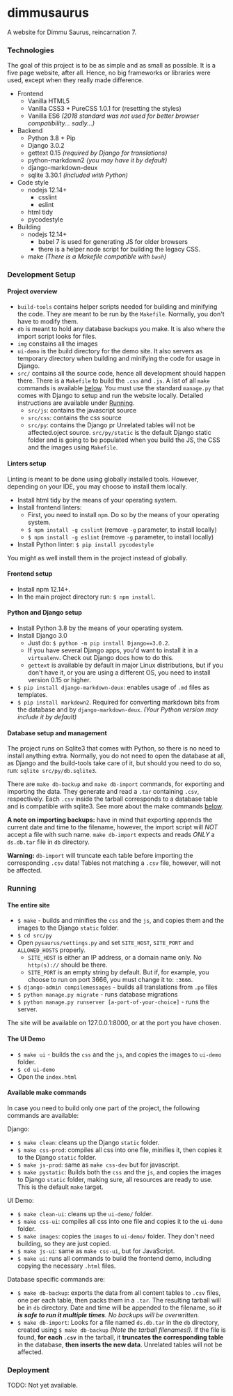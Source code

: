 # dimmusaurus
A website for Dimmu Saurus, reincarnation 7.

### Technologies
The goal of this project is to be as simple and as small as possible. It is a five page website, after all. Hence, no big frameworks or libraries were used, except when they really made difference.

* Frontend
  * Vanilla HTML5
  * Vanilla CSS3 + PureCSS 1.0.1 for (resetting the styles)
  * Vanilla ES6 _(2018 standard was not used for better browser compatibility... sadly...)_
* Backend
  * Python 3.8 + Pip
  * Django 3.0.2
  * gettext 0.15 _(required by Django for translations)_
  * python-markdown2 _(you may have it by default)_
  * django-markdown-deux
  * sqlite 3.30.1 _(included with Python)_
* Code style
  * nodejs 12.14+
    * csslint
    * eslint
  * html tidy
  * pycodestyle
* Building
  * nodejs 12.14+
    * babel 7 is used for generating JS for older browsers
    * there is a helper node script for building the legacy CSS.
  * make _(There is a Makefile compatible with `bash`)_

### Development Setup
#### Project overview
 * `build-tools` contains helper scripts needed for building and minifying the code. They are meant to be run by the `Makefile`. Normally, you don't have to modify them.
 * `db` is meant to hold any database backups you make. It is also where the import script looks for files.
 * `img` constains all the images
 * `ui-demo` is the build directory for the demo site. It also servers as temporary directory when building and minifying the code for usage in Django.
 * `src/` contains all the source code, hence all development should happen there. There is a `Makefile` to build the `.css` and `.js`. A list of all `make` commands is available [below](#available-make-commands). You must use the standard `manage.py` that comes with Django to setup and run the website locally. Detailed instructions are available under [Running](#running).
   * `src/js`: contains the javascript source
   * `src/css`: contains the css source
   * `src/py`: contains the Django pr Unrelated tables will not be affected.oject source. `src/py/static` is the default Django static folder and is going to be populated when you build the JS, the CSS and the images using `Makefile`.

#### Linters setup
Linting is meant to be done using globally installed tools. However, depending on your IDE, you may choose to install them locally.

* Install html tidy by the means of your operating system.
* Install frontend linters:
  * First, you need to install `npm`. Do so by the means of your operating system.
  * `$ npm install -g csslint` (remove `-g` parameter, to install locally)
  * `$ npm install -g eslint` (remove `-g` parameter, to install locally)
* Install Python linter: `$ pip install pycodestyle`

 You might as well install them in the project instead of globally.

#### Frontend setup
* Install npm 12.14+.
* In the main project directory run: `$ npm install`.

#### Python and Django setup
* Install Python 3.8 by the means of your operating system.
* Install Django 3.0
  * Just do: `$ python -m pip install Django==3.0.2`.
  * If you have several Django apps, you'd want to install it in a `virtualenv`. Check out Django docs how to do this.
  * `gettext` is available by default in major Linux distributions, but if you don't have it, or you are using a different OS, you need to install version 0.15 or higher.
* `$ pip install django-markdown-deux`: enables usage of `.md` files as templates.
* `$ pip install markdown2`. Required for converting markdown bits from the database and by `django-markdown-deux`. _(Your Python version may include it by default)_

#### Database setup and management
The project runs on Sqlite3 that comes with Python, so there is no need to install anything extra. Normally, you do not need to open the database at all, as Django and the build-tools take care of it, but should you need to do so, run: `sqlite src/py/db.sqlite3`.

There are `make db-backup` and `make db-import` commands, for exporting and importing the data. They generate and read a `.tar` containing `.csv`, respectively. Each `.csv` inside the tarball corresponds to a database table and is compatible with sqlite3. See more about the make commands [below](#available-make-commands).

**A note on importing backups:** have in mind that exporting appends the current date and time to the filename, however, the import script will _NOT_ accept a file with such name. `make db-import` expects and reads _ONLY_ a `ds.db.tar` file in `db` directory.

**Warning:** `db-import` will truncate each table before importing the corresponding `.csv` data! Tables not matching a `.csv` file, however, will not be affected.

### Running

#### The entire site
* `$ make` - builds and minifies the `css` and the `js`, and copies them and the images to the Django `static` folder.
* `$ cd src/py`
* Open `pysaurus/settings.py` and set `SITE_HOST`, `SITE_PORT` and `ALLOWED_HOSTS` properly. 
  * `SITE_HOST` is either an IP address, or a domain name only. No `http(s)://` should be there.
  * `SITE_PORT` is an empty string by default. But if, for example, you choose to run on port 3666, you must change it to: `:3666`.
* `$ django-admin compilemessages` - builds all translations from `.po` files
* `$ python manage.py migrate` - runs database migrations
* `$ python manage.py runserver [a-port-of-your-choice]` - runs the server.

The site will be available on 127.0.0.1:8000, or at the port you have chosen.

#### The UI Demo
* `$ make ui` - builds the `css` and the `js`, and copies the images to `ui-demo` folder.
* `$ cd ui-demo`
* Open the `index.html`

#### Available make commands
In case you need to build only one part of the project, the following commands are available:

Django:
* `$ make clean`: cleans up the Django `static` folder.
* `$ make css-prod`: compiles all css into one file, minifies it, then copies it to the Django `static` folder.
* `$ make js-prod`: same as `make css-dev` but for javascript.
* `$ make pystatic`: Builds both the `css` and the `js`, and copies the images to Django `static` folder, making sure, all resources are ready to use. This is the default `make` target.

UI Demo:
* `$ make clean-ui`: cleans up the `ui-demo/` folder.
* `$ make css-ui`: compiles all css into one file and copies it to the `ui-demo` folder.
* `$ make images`: copies the `images` to `ui-demo/` folder. They don't need building, so they are just copied.
* `$ make js-ui`: same as `make css-ui`, but for JavaScript.
* `$ make ui`: runs all commands to build the frontend demo, including copying the necessary `.html` files.

Database specific commands are:
* `$ make db-backup`: exports the data from all content tables to `.csv` files, one per each table, then packs them in a `.tar`. The resulting tarball will be in `db` directory. Date and time will be appended to the filename, so _**it is safe to run it multiple times**. No backups will be overwritten._
* `$ make db-import`: Looks for a file named `ds.db.tar` in the `db` directory, created using `$ make db-backup` _(Note the tarball filenames!)_. If the file is found, **for each `.csv`** in the tarball, it **truncates the corresponding table** in the database, **then inserts the new data**. Unrelated tables will not be affected.

### Deployment
TODO: Not yet available.
